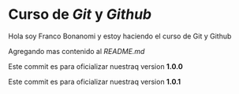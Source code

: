 # Curso de _Git_ y _Github_

Hola soy Franco Bonanomi y estoy haciendo el curso de Git y Github

Agregando mas contenido al _README.md_

Este commit es para oficializar nuestraq version **1.0.0**

Este commit es para oficializar nuestraq version **1.0.1**
